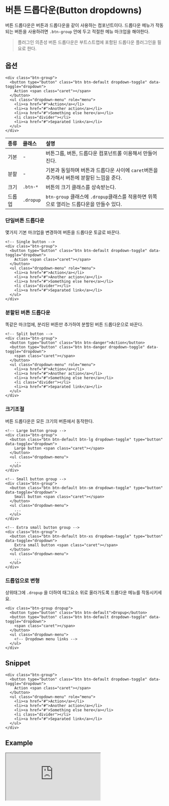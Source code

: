 <!--
{
    "id": 4204,
    "title": "버튼 드롭다운(Button dropdowns)",
    "outline": "버튼 드롭다운은 버튼과 드롭다운을 같이 사용하는 컴포넌트이다.",
    "tags": ["widget", "component"],
    "order": [4, 2, 4],
    "thumbnail": "4.2.04.button-dropdowns.png"
}
-->

# 버튼 드롭다운(Button dropdowns)
버튼 드롭다운은 버튼과 드롭다운을 같이 사용하는 컴포넌트이다.
드롭다운 메뉴가 작동되는 버튼을 사용하려면 `.btn-group` 안에 두고 적절한 메뉴 마크업을 해야한다.

> 플러그인 의존성
버튼 드롭다운은 부트스트랩에 포함된 드롭다운 플러그인을 필요로 한다.

## 옵션

```
<div class="btn-group">
  <button type="button" class="btn btn-default dropdown-toggle" data-toggle="dropdown">
    Action <span class="caret"></span>
  </button>
  <ul class="dropdown-menu" role="menu">
    <li><a href="#">Action</a></li>
    <li><a href="#">Another action</a></li>
    <li><a href="#">Something else here</a></li>
    <li class="divider"></li>
    <li><a href="#">Separated link</a></li>
  </ul>
</div>
```

종류 | 클래스 | 설명
:-- | :-- | :--
기본 | - | 버튼그룹, 버튼, 드롭다운 컴포넌트롤 이용해서 만들어진다.
분할 | - | 기본과 동일하며 버튼과 드롭다운 사이에 `caret`버튼을 추가해서 버튼에 분할된 느낌을 준다.
크기 | `.btn-*` | 버튼의 크기 클래스를 상속받는다.
드롭업 | `.dropup`  | `btn-group` 클래스에 `.dropup`클래스를 적용하면 위쪽으로 열리는 드롭다운을 만들수 있다.

### 단일버튼 드롭다운
몇가지 기본 마크업을 변경하여 버튼을 드롭다운 토글로 바꾼다.

```
<!-- Single button -->
<div class="btn-group">
  <button type="button" class="btn btn-default dropdown-toggle" data-toggle="dropdown">
    Action <span class="caret"></span>
  </button>
  <ul class="dropdown-menu" role="menu">
    <li><a href="#">Action</a></li>
    <li><a href="#">Another action</a></li>
    <li><a href="#">Something else here</a></li>
    <li class="divider"></li>
    <li><a href="#">Separated link</a></li>
  </ul>
</div>
```

### 분할된 버튼 드롭다운
똑같은 마크업에, 분리된 버튼만 추가하여 분할된 버튼 드롭다운으로 바꾼다.

```
<!-- Split button -->
<div class="btn-group">
  <button type="button" class="btn btn-danger">Action</button>
  <button type="button" class="btn btn-danger dropdown-toggle" data-toggle="dropdown">
    <span class="caret"></span>
  </button>
  <ul class="dropdown-menu" role="menu">
    <li><a href="#">Action</a></li>
    <li><a href="#">Another action</a></li>
    <li><a href="#">Something else here</a></li>
    <li class="divider"></li>
    <li><a href="#">Separated link</a></li>
  </ul>
</div>
```

### 크기조절
버튼 드롭다운은 모든 크기의 버튼에서 동작한다.

```
<!-- Large button group -->
<div class="btn-group">
  <button class="btn btn-default btn-lg dropdown-toggle" type="button" data-toggle="dropdown">
    Large button <span class="caret"></span>
  </button>
  <ul class="dropdown-menu">
    ...
  </ul>
</div>

<!-- Small button group -->
<div class="btn-group">
  <button class="btn btn-default btn-sm dropdown-toggle" type="button" data-toggle="dropdown">
    Small button <span class="caret"></span>
  </button>
  <ul class="dropdown-menu">
    ...
  </ul>
</div>

<!-- Extra small button group -->
<div class="btn-group">
  <button class="btn btn-default btn-xs dropdown-toggle" type="button" data-toggle="dropdown">
    Extra small button <span class="caret"></span>
  </button>
  <ul class="dropdown-menu">
    ...
  </ul>
</div>
```

### 드롭업으로 변형
상위태그에 `.dropup` 을 더하여 태그요소 위로 올라가도록 드롭다운 메뉴를 작동시키세요.

```
<div class="btn-group dropup">
  <button type="button" class="btn btn-default">Dropup</button>
  <button type="button" class="btn btn-default dropdown-toggle" data-toggle="dropdown">
    <span class="caret"></span>
  </button>
  <ul class="dropdown-menu">
    <!-- Dropdown menu links -->
  </ul>
</div>
```

## Snippet
```
<div class="btn-group">
  <button type="button" class="btn btn-default dropdown-toggle" data-toggle="dropdown">
    Action <span class="caret"></span>
  </button>
  <ul class="dropdown-menu" role="menu">
    <li><a href="#">Action</a></li>
    <li><a href="#">Another action</a></li>
    <li><a href="#">Something else here</a></li>
    <li class="divider"></li>
    <li><a href="#">Separated link</a></li>
  </ul>
</div>
```

## Example

<!--
<p data-height="450" data-theme-id="1127" data-slug-hash="riBGb" data-user="azamara" data-default-tab="result" class='codepen'>See the Pen <a href='http://codepen.io/azamara/pen/riBGb'>Cornerstone Button Dropdown</a> by William (<a href='http://codepen.io/azamara'>@azamara</a>) on <a href='http://codepen.io'>CodePen</a></p>
<script async src="http://codepen.io/assets/embed/ei.js"></script>
-->

<iframe class="jsbin-livecode" src="http://jsbin.com/IkUliSO/latest/embed?html,css,output"></iframe>